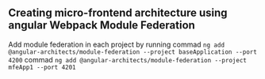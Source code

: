 ## Creating micro-frontend architecture using angular Webpack Module Federation

Add module federation in each project by running
commad `ng add @angular-architects/module-federation --project baseApplication --port 4200`
commad `ng add @angular-architects/module-federation --project mfeApp1 --port 4201`
